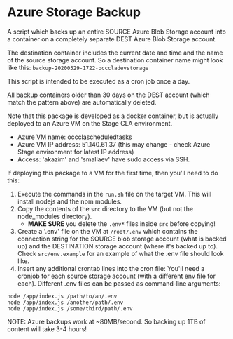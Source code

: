 # Azure Storage Backup

A script which backs up an entire SOURCE Azure Blob Storage account into a container on a completely separate DEST Azure Blob Storage account.

The destination container includes the current date and time and the name of the source storage account. So a destination container name might look like this: `backup-20200529-1722-occcladevstorage`

This script is intended to be executed as a cron job once a day.

All backup containers older than 30 days on the DEST account (which match the pattern above) are automatically deleted.

Note that this package is developed as a docker container, but is actually deployed to an Azure VM on the Stage CLA environment.

- Azure VM name: occclascheduledtasks
- Azure VM IP address: 51.140.61.37 (this may change - check Azure Stage environment for latest IP address)
- Access: 'akazim' and 'smallaev' have sudo access via SSH.

If deploying this package to a VM for the first time, then you'll need to do this:

1. Execute the commands in the `run.sh` file on the target VM. This will install nodejs and the npm modules.
2. Copy the contents of the `src` directory to the VM (but not the node_modules directory).
	- **MAKE SURE** you delete the `.env*` files inside `src` before copying!
3. Create a '.env' file on the VM at `/root/.env` which contains the connection string for the SOURCE blob storage account (what is backed up) and the DESTINATION storage account (where it's backed up to). Check `src/env.example` for an example of what the .env file should look like.
4. Insert any additional crontab lines into the cron file: You'll need a cronjob for each source storage account (with a different env file for each). Different .env files can be passed as command-line arguments:

```
node /app/index.js /path/to/an/.env
node /app/index.js /another/path/.env
node /app/index.js /some/third/path/.env
```

NOTE: Azure backups work at ~80MB/second. So backing up 1TB of content will take 3-4 hours!